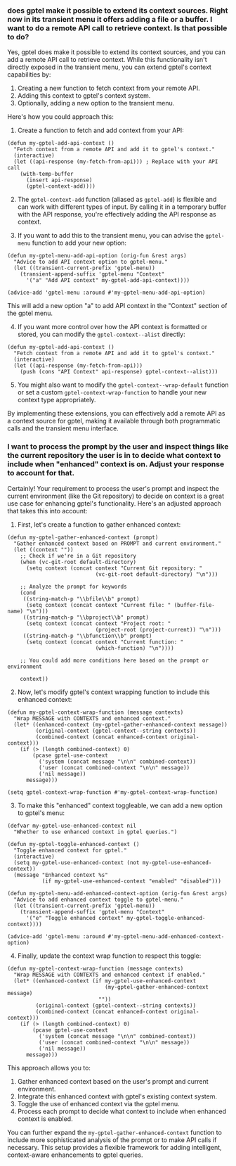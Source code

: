 ### does gptel make it possible to extend its context sources. Right now in its transient menu it offers adding a file or a buffer. I want to do a remote API call to retrieve context. Is that possible to do?

Yes, gptel does make it possible to extend its context sources, and you can add a remote API call to retrieve context. While this functionality isn't directly exposed in the transient menu, you can extend gptel's context capabilities by:

1. Creating a new function to fetch context from your remote API.
2. Adding this context to gptel's context system.
3. Optionally, adding a new option to the transient menu.

Here's how you could approach this:

1. Create a function to fetch and add context from your API:

```elisp
(defun my-gptel-add-api-context ()
  "Fetch context from a remote API and add it to gptel's context."
  (interactive)
  (let ((api-response (my-fetch-from-api))) ; Replace with your API call
    (with-temp-buffer
      (insert api-response)
      (gptel-context-add))))
```

2. The `gptel-context-add` function (aliased as `gptel-add`) is flexible and can work with different types of input. By calling it in a temporary buffer with the API response, you're effectively adding the API response as context.

3. If you want to add this to the transient menu, you can advise the `gptel-menu` function to add your new option:

```elisp
(defun my-gptel-menu-add-api-option (orig-fun &rest args)
  "Advice to add API context option to gptel-menu."
  (let ((transient-current-prefix 'gptel-menu))
    (transient-append-suffix 'gptel-menu "Context"
      '("a" "Add API context" my-gptel-add-api-context))))

(advice-add 'gptel-menu :around #'my-gptel-menu-add-api-option)
```

This will add a new option "a" to add API context in the "Context" section of the gptel menu.

4. If you want more control over how the API context is formatted or stored, you can modify the `gptel-context--alist` directly:

```elisp
(defun my-gptel-add-api-context ()
  "Fetch context from a remote API and add it to gptel's context."
  (interactive)
  (let ((api-response (my-fetch-from-api)))
    (push (cons "API Context" api-response) gptel-context--alist)))
```

5. You might also want to modify the `gptel-context--wrap-default` function or set a custom `gptel-context-wrap-function` to handle your new context type appropriately.

By implementing these extensions, you can effectively add a remote API as a context source for gptel, making it available through both programmatic calls and the transient menu interface.

### I want to process the prompt by the user and inspect things like the current repository the user is in to decide what context to include when "enhanced" context is on. Adjust your response to account for that.

Certainly! Your requirement to process the user's prompt and inspect the current environment (like the Git repository) to decide on context is a great use case for enhancing gptel's functionality. Here's an adjusted approach that takes this into account:

1. First, let's create a function to gather enhanced context:

```elisp
(defun my-gptel-gather-enhanced-context (prompt)
  "Gather enhanced context based on PROMPT and current environment."
  (let ((context ""))
    ;; Check if we're in a Git repository
    (when (vc-git-root default-directory)
      (setq context (concat context "Current Git repository: "
                            (vc-git-root default-directory) "\n")))

    ;; Analyze the prompt for keywords
    (cond
     ((string-match-p "\\bfile\\b" prompt)
      (setq context (concat context "Current file: " (buffer-file-name) "\n")))
     ((string-match-p "\\bproject\\b" prompt)
      (setq context (concat context "Project root: "
                            (project-root (project-current)) "\n")))
     ((string-match-p "\\bfunction\\b" prompt)
      (setq context (concat context "Current function: "
                            (which-function) "\n"))))

    ;; You could add more conditions here based on the prompt or environment

    context))
```

2. Now, let's modify gptel's context wrapping function to include this enhanced context:

```elisp
(defun my-gptel-context-wrap-function (message contexts)
  "Wrap MESSAGE with CONTEXTS and enhanced context."
  (let* ((enhanced-context (my-gptel-gather-enhanced-context message))
         (original-context (gptel-context--string contexts))
         (combined-context (concat enhanced-context original-context)))
    (if (> (length combined-context) 0)
        (pcase gptel-use-context
          ('system (concat message "\n\n" combined-context))
          ('user (concat combined-context "\n\n" message))
          ('nil message))
      message)))

(setq gptel-context-wrap-function #'my-gptel-context-wrap-function)
```

3. To make this "enhanced" context toggleable, we can add a new option to gptel's menu:

```elisp
(defvar my-gptel-use-enhanced-context nil
  "Whether to use enhanced context in gptel queries.")

(defun my-gptel-toggle-enhanced-context ()
  "Toggle enhanced context for gptel."
  (interactive)
  (setq my-gptel-use-enhanced-context (not my-gptel-use-enhanced-context))
  (message "Enhanced context %s"
           (if my-gptel-use-enhanced-context "enabled" "disabled")))

(defun my-gptel-menu-add-enhanced-context-option (orig-fun &rest args)
  "Advice to add enhanced context toggle to gptel-menu."
  (let ((transient-current-prefix 'gptel-menu))
    (transient-append-suffix 'gptel-menu "Context"
      '("e" "Toggle enhanced context" my-gptel-toggle-enhanced-context))))

(advice-add 'gptel-menu :around #'my-gptel-menu-add-enhanced-context-option)
```

4. Finally, update the context wrap function to respect this toggle:

```elisp
(defun my-gptel-context-wrap-function (message contexts)
  "Wrap MESSAGE with CONTEXTS and enhanced context if enabled."
  (let* ((enhanced-context (if my-gptel-use-enhanced-context
                               (my-gptel-gather-enhanced-context message)
                             ""))
         (original-context (gptel-context--string contexts))
         (combined-context (concat enhanced-context original-context)))
    (if (> (length combined-context) 0)
        (pcase gptel-use-context
          ('system (concat message "\n\n" combined-context))
          ('user (concat combined-context "\n\n" message))
          ('nil message))
      message)))
```

This approach allows you to:

1. Gather enhanced context based on the user's prompt and current environment.
2. Integrate this enhanced context with gptel's existing context system.
3. Toggle the use of enhanced context via the gptel menu.
4. Process each prompt to decide what context to include when enhanced context is enabled.

You can further expand the `my-gptel-gather-enhanced-context` function to include more sophisticated analysis of the prompt or to make API calls if necessary. This setup provides a flexible framework for adding intelligent, context-aware enhancements to gptel queries.

<!-- Local Variables: -->
<!-- gptel-model: "anthropic/claude-3-5-sonnet-20240620" -->
<!-- gptel--backend-name: "Cody" -->
<!-- gptel--bounds: ((210 . 2528) (2745 . 6960)) -->
<!-- End: -->
